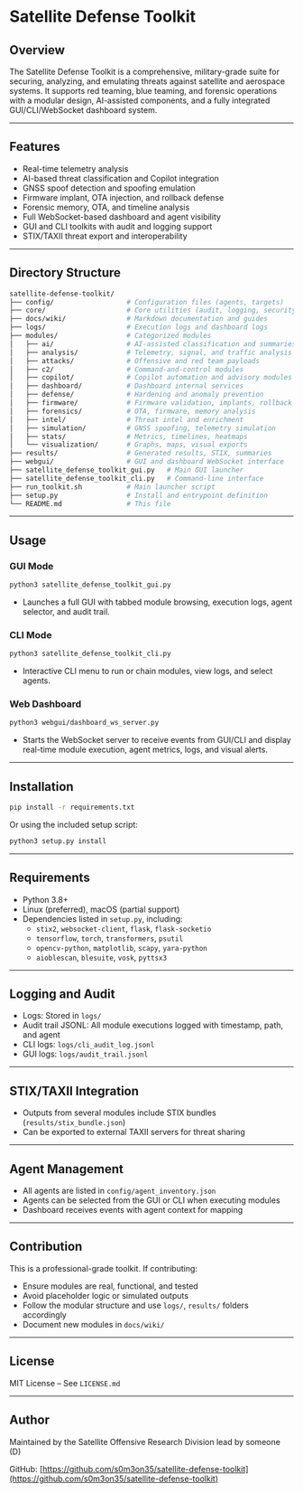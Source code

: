 # Satellite Defense Toolkit

## Overview

The Satellite Defense Toolkit is a comprehensive, military-grade suite for securing, analyzing, and emulating threats against satellite and aerospace systems. It supports red teaming, blue teaming, and forensic operations with a modular design, AI-assisted components, and a fully integrated GUI/CLI/WebSocket dashboard system.

---

## Features

- Real-time telemetry analysis
- AI-based threat classification and Copilot integration
- GNSS spoof detection and spoofing emulation
- Firmware implant, OTA injection, and rollback defense
- Forensic memory, OTA, and timeline analysis
- Full WebSocket-based dashboard and agent visibility
- GUI and CLI toolkits with audit and logging support
- STIX/TAXII threat export and interoperability

---

## Directory Structure

```bash
satellite-defense-toolkit/
├── config/                  # Configuration files (agents, targets)
├── core/                    # Core utilities (audit, logging, security)
├── docs/wiki/               # Markdown documentation and guides
├── logs/                    # Execution logs and dashboard logs
├── modules/                 # Categorized modules
│   ├── ai/                  # AI-assisted classification and summaries
│   ├── analysis/            # Telemetry, signal, and traffic analysis
│   ├── attacks/             # Offensive and red team payloads
│   ├── c2/                  # Command-and-control modules
│   ├── copilot/             # Copilot automation and advisory modules
│   ├── dashboard/           # Dashboard internal services
│   ├── defense/             # Hardening and anomaly prevention
│   ├── firmware/            # Firmware validation, implants, rollback
│   ├── forensics/           # OTA, firmware, memory analysis
│   ├── intel/               # Threat intel and enrichment
│   ├── simulation/          # GNSS spoofing, telemetry simulation
│   ├── stats/               # Metrics, timelines, heatmaps
│   └── visualization/       # Graphs, maps, visual exports
├── results/                 # Generated results, STIX, summaries
├── webgui/                  # GUI and dashboard WebSocket interface
├── satellite_defense_toolkit_gui.py   # Main GUI launcher
├── satellite_defense_toolkit_cli.py   # Command-line interface
├── run_toolkit.sh           # Main launcher script
├── setup.py                 # Install and entrypoint definition
└── README.md                # This file
```

---

## Usage

### GUI Mode

```bash
python3 satellite_defense_toolkit_gui.py
```

- Launches a full GUI with tabbed module browsing, execution logs, agent selector, and audit trail.

### CLI Mode

```bash
python3 satellite_defense_toolkit_cli.py
```

- Interactive CLI menu to run or chain modules, view logs, and select agents.

### Web Dashboard

```bash
python3 webgui/dashboard_ws_server.py
```

- Starts the WebSocket server to receive events from GUI/CLI and display real-time module execution, agent metrics, logs, and visual alerts.

---

## Installation

```bash
pip install -r requirements.txt
```

Or using the included setup script:

```bash
python3 setup.py install
```

---

## Requirements

- Python 3.8+
- Linux (preferred), macOS (partial support)
- Dependencies listed in `setup.py`, including:
  - `stix2`, `websocket-client`, `flask`, `flask-socketio`
  - `tensorflow`, `torch`, `transformers`, `psutil`
  - `opencv-python`, `matplotlib`, `scapy`, `yara-python`
  - `aioblescan`, `blesuite`, `vosk`, `pyttsx3`

---

## Logging and Audit

- Logs: Stored in `logs/`
- Audit trail JSONL: All module executions logged with timestamp, path, and agent
- CLI logs: `logs/cli_audit_log.jsonl`
- GUI logs: `logs/audit_trail.jsonl`

---

## STIX/TAXII Integration

- Outputs from several modules include STIX bundles (`results/stix_bundle.json`)
- Can be exported to external TAXII servers for threat sharing

---

## Agent Management

- All agents are listed in `config/agent_inventory.json`
- Agents can be selected from the GUI or CLI when executing modules
- Dashboard receives events with agent context for mapping

---

## Contribution

This is a professional-grade toolkit. If contributing:

- Ensure modules are real, functional, and tested
- Avoid placeholder logic or simulated outputs
- Follow the modular structure and use `logs/`, `results/` folders accordingly
- Document new modules in `docs/wiki/`

---

## License

MIT License – See `LICENSE.md`

---

## Author

Maintained by the Satellite Offensive Research Division lead by someone (D)

GitHub: [https://github.com/s0m3on35/satellite-defense-toolkit](https://github.com/s0m3on35/satellite-defense-toolkit)
